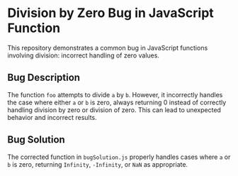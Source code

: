 # Division by Zero Bug in JavaScript Function

This repository demonstrates a common bug in JavaScript functions involving division: incorrect handling of zero values.

## Bug Description
The function `foo` attempts to divide `a` by `b`. However, it incorrectly handles the case where either `a` or `b` is zero, always returning 0 instead of correctly handling division by zero or division of zero.  This can lead to unexpected behavior and incorrect results.

## Bug Solution
The corrected function in `bugSolution.js` properly handles cases where `a` or `b` is zero, returning `Infinity`, `-Infinity`, or `NaN` as appropriate.